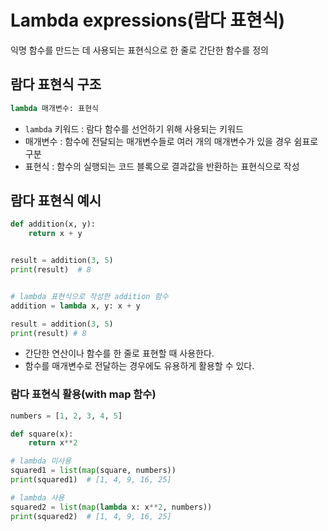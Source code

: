 # Lambda expressions(람다 표현식)
익명 함수를 만드는 데 사용되는 표현식으로 한 줄로 간단한 함수를 정의

## 람다 표현식 구조
```python
lambda 매개변수: 표현식
```
- `lambda` 키워드 : 람다 함수를 선언하기 위해 사용되는 키워드
- 매개변수 : 함수에 전달되는 매개변수들로 여러 개의 매개변수가 있을 경우 쉼표로 구분
- 표현식 : 함수의 실행되는 코드 블록으로 결과값을 반환하는 표현식으로 작성

## 람다 표현식 예시
```python
def addition(x, y):
    return x + y


result = addition(3, 5)
print(result)  # 8


# lambda 표현식으로 작성한 addition 함수
addition = lambda x, y: x + y

result = addition(3, 5)
print(result) # 8
```
- 간단한 연산이나 함수를 한 줄로 표현할 때 사용한다.
- 함수를 매개변수로 전달하는 경우에도 유용하게 활용할 수 있다.

### 람다 표현식 활용(with map 함수)
```python
numbers = [1, 2, 3, 4, 5]

def square(x):
    return x**2

# lambda 미사용
squared1 = list(map(square, numbers))
print(squared1)  # [1, 4, 9, 16, 25]

# lambda 사용
squared2 = list(map(lambda x: x**2, numbers))
print(squared2)  # [1, 4, 9, 16, 25]
```
